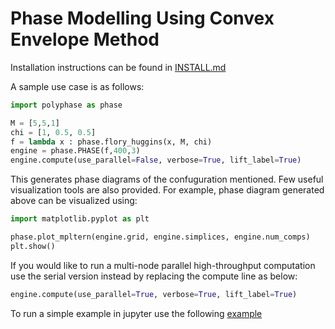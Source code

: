 # Phase Modelling Using Convex Envelope Method

Installation instructions can be found in [INSTALL.md](/INSTALL.md)

A sample use case is as follows:

```python
import polyphase as phase

M = [5,5,1]
chi = [1, 0.5, 0.5]
f = lambda x : phase.flory_huggins(x, M, chi)
engine = phase.PHASE(f,400,3)
engine.compute(use_parallel=False, verbose=True, lift_label=True)
```
This generates phase diagrams of the confuguration mentioned.
Few useful visualization tools are also provided. For example, phase diagram generated above can be visualized using:
```python
import matplotlib.pyplot as plt

phase.plot_mpltern(engine.grid, engine.simplices, engine.num_comps)
plt.show()
```

If you would like to run a multi-node parallel high-throughput computation use the serial version instead by replacing the compute line as below:
```python
engine.compute(use_parallel=True, verbose=True, lift_label=True)
```

To run a simple example in jupyter use the following [example](/notebooks/example.ipynb)
